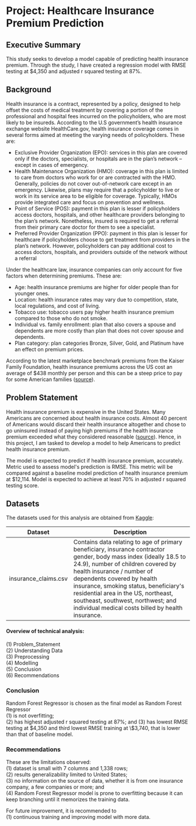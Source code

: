 # Project: Healthcare Insurance Premium Prediction

## Executive Summary
This study seeks to develop a model capable of predicting health insurance premium. Through the study, I have created a regression model with RMSE testing at $4,350 and adjusted r squared testing at 87%.


## Background

Health insurance is a contract, represented by a policy, designed to help offset the costs of medical treatment by covering a portion of the professional and hospital fees incurred on the policyholders, who are most likely to be insureds. According to the U.S government’s health insurance exchange website HealthCare.gov, health insurance coverage comes in several forms aimed at meeting the varying needs of policyholders. These are:
- Exclusive Provider Organization (EPO): services in this plan are covered only if the doctors, specialists, or hospitals are in the plan’s network – except in cases of emergency.
- Health Maintenance Organization (HMO): coverage in this plan is limited to care from doctors who work for or are contracted with the HMO. Generally, policies do not cover out-of-network care except in an emergency. Likewise, plans may require that a policyholder to live or work in its service area to be eligible for coverage. Typically, HMOs provide integrated care and focus on prevention and wellness.
- Point of Service (POS): payment in this plan is lesser if policyholders access doctors, hospitals, and other healthcare providers belonging to the plan’s network. Nonetheless, insured is required to get a referral from their primary care doctor for them to see a specialist.
- Preferred Provider Organization (PPO): payment in this plan is lesser for healthcare if policyholders choose to get treatment from providers in the plan’s network. However, policyholders can pay additional cost to access doctors, hospitals, and providers outside of the network without a referral 

Under the healthcare law, insurance companies can only account for five factors when determining premiums. These are:
- Age: health insurance premiums are higher for older people than for younger ones.
- Location: health insurance rates may vary due to competition, state, local regulations, and cost of living.
- Tobacco use: tobacco users pay higher health insurance premium compared to those who do not smoke.
- Individual vs. family enrollment: plan that also covers a spouse and dependents are more costly than plan that does not cover spouse and dependents.
- Plan category: plan categories Bronze, Silver, Gold, and Platinum have an effect on premium prices.

According to the latest marketplace benchmark premiums from the Kaiser Family Foundation, health insurance premiums across the US cost an average of $438 monthly per person and this can be a steep price to pay for some American families ([source](https://www.insurancebusinessmag.com/us/news/healthcare/a-guide-to-finding-the-best-affordable-health-insurance-plan-422601.aspx#:~:text=Health%20insurance%20premiums%20across%20the,pay%20for%20some%20American%20families.)).


## Problem Statement

Health insurance premium is expensive in the United States. Many Americans are concerned about health insurance costs. Almost 40 percent of Americans would discard their health insurance altogether and chose to go uninsured instead of paying high premiums if the health insurance premium exceeded what they considered reasonable ([source](https://healthpayerintelligence.com/news/health-insurance-is-expensive-but-americans-intend-to-keep-their-plans-in-2023)). Hence, in this project, I am tasked to develop a model to help Americans to predict health insurance premium.

The model is expected to predict if health insurance premium, accurately. Metric used to assess model's prediction is RMSE. This metric will be compared against a baseline model prediction of health insurance premium at $12,114. Model is expected to achieve at least 70% in adjusted r squared testing score.


## Datasets

The datasets used for this analysis are obtained from [Kaggle](https://www.kaggle.com/datasets/mirichoi0218/insurance):

| Dataset | Description |
|---|---|
| insurance_claims.csv | Contains data relating to age of primary beneficiary, insurance contractor gender, body mass index (ideally 18.5 to 24.9), number of children covered by health insurance / number of dependents covered by health insurance, smoking status, beneficiary's residential area in the US, northeast, southeast, southwest, northwest; and individual medical costs billed by health insurance. |


#### Overview of technical analysis: 

(1) Problem_Statement <br>
(2) Understanding Data <br>
(3) Preprocessing <br>
(4) Modelling <br>
(5) Conclusion <br>
(6) Recommendations


### Conclusion
Random Forest Regressor is chosen as the final model as Random Forest Regressor <br>
(1) is not overfitting;   
(2) has highest adjusted r squared testing at 87%; and
(3) has lowest RMSE testing at \$4,350 and third lowest RMSE training at \\$3,740, that is lower than that of baseline model.


### Recommendations
These are the limitations observed: <br>
(1) dataset is small with 7 columns and 1,338 rows; <br>
(2) results generalizability limited to United States; <br>
(3) no information on the source of data, whether it is from one insurance company, a few companies or more; and <br>
(4) Random Forest Regressor model is prone to overfitting because it can keep branching until it memorizes the training data.

For future improvement, it is recommended to <br>
(1) continuous training and improving model with more data. 
